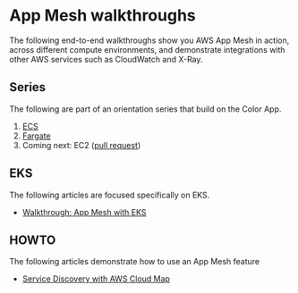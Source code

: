 # App Mesh walkthroughs

The following end-to-end walkthroughs show you AWS App Mesh in action, across different compute environments, and demonstrate integrations with other AWS services such as CloudWatch and X-Ray.

## Series

The following are part of an orientation series that build on the Color App.

1. [ECS](../examples/apps/colorapp/)
2. [Fargate](./fargate/)
3. Coming next: EC2 ([pull request](https://github.com/aws/aws-app-mesh-examples/pull/102))

## EKS

The following articles are focused specifically on EKS.

* [Walkthrough: App Mesh with EKS](./eks/)

## HOWTO

The following articles demonstrate how to use an App Mesh feature

* [Service Discovery with AWS Cloud Map](./howto-servicediscovery-cloudmap)

